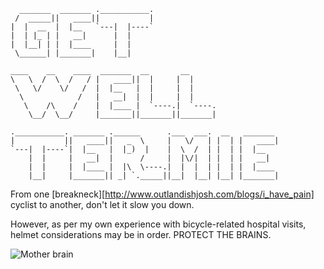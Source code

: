      _______  _______ .___________.
     /  _____||   ____||           |
    |  |  __  |  |__   `---|  |----`
    |  | |_ | |   __|      |  |
    |  |__| | |  |____     |  |
     \______| |_______|    |__|

    ____    __    ____  _______  __       __
    \   \  /  \  /   / |   ____||  |     |  |
     \   \/    \/   /  |  |__   |  |     |  |
      \            /   |   __|  |  |     |  |
       \    /\    /    |  |____ |  `----.|  `----.
        \__/  \__/     |_______||_______||_______|

    .___________. _______ .______      .___  ___.  __   _______
    |           ||   ____||   _  \     |   \/   | |  | |   ____|
    `---|  |----`|  |__   |  |_)  |    |  \  /  | |  | |  |__
        |  |     |   __|  |      /     |  |\/|  | |  | |   __|
        |  |     |  |____ |  |\  \----.|  |  |  | |  | |  |____
        |__|     |_______|| _| `._____||__|  |__| |__| |_______|

From one [breakneck][http://www.outlandishjosh.com/blogs/i_have_pain]
cyclist to another, don't let it slow you down.

However, as per my own experience with bicycle-related hospital visits,
helmet considerations may be in order. PROTECT THE BRAINS.

![Mother brain](http://images1.wikia.nocookie.net/__cb20111113133515/villains/images/d/d7/Mother_Brain_\(Metroid_NES\).gif)
